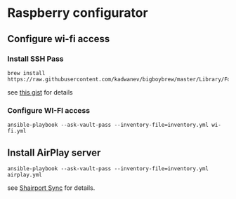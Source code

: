 # Raspberry configurator

## Configure wi-fi access

### Install SSH Pass

    brew install https://raw.githubusercontent.com/kadwanev/bigboybrew/master/Library/Formula/sshpass.rb

see [this gist](https://gist.github.com/arunoda/7790979) for details

### Configure WI-FI access 
    
    ansible-playbook --ask-vault-pass --inventory-file=inventory.yml wi-fi.yml

## Install AirPlay server

    ansible-playbook --ask-vault-pass --inventory-file=inventory.yml airplay.yml  

see [Shairport Sync](https://github.com/mikebrady/shairport-sync) for details.
